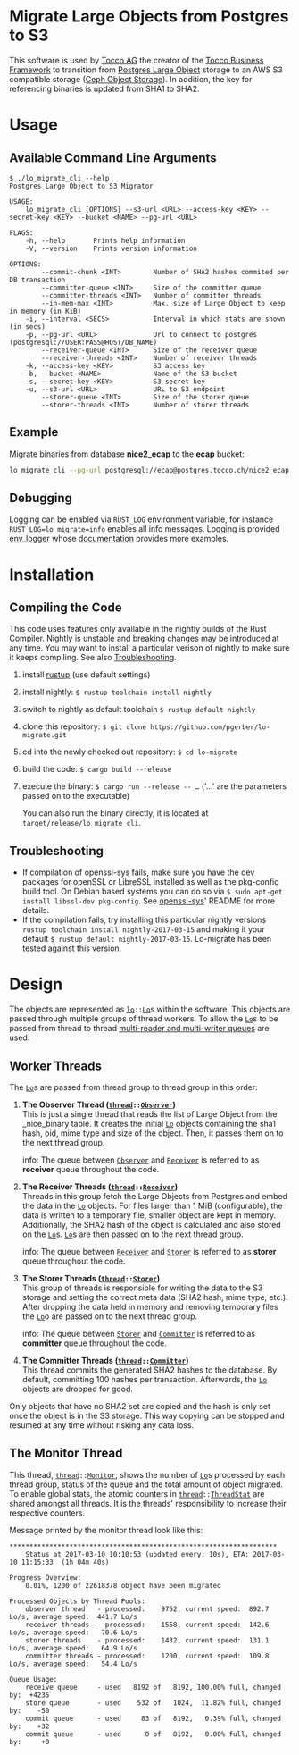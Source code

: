 # Migrate Large Objects from Postgres to S3

This software is used by [Tocco AG](https://www.tocco.ch) the creator of the
[Tocco Business Framework](https://www.tocco.ch/software/branchenlosungen/ubersicht) to transition from
[Postgres Large Object](https://www.postgresql.org/docs/current/static/largeobjects.html) storage to an AWS S3 compatible
storage ([Ceph Object Storage](https://ceph.com/ceph-storage/object-storage/)). In addition, the key for referencing
binaries is updated from SHA1 to SHA2.

# Usage

## Available Command Line Arguments


```
$ ./lo_migrate_cli --help
Postgres Large Object to S3 Migrator

USAGE:
    lo_migrate_cli [OPTIONS] --s3-url <URL> --access-key <KEY> --secret-key <KEY> --bucket <NAME> --pg-url <URL>

FLAGS:
    -h, --help       Prints help information
    -V, --version    Prints version information

OPTIONS:
        --commit-chunk <INT>        Number of SHA2 hashes commited per DB transaction
        --committer-queue <INT>     Size of the committer queue
        --committer-threads <INT>   Number of committer threads
        --in-mem-max <INT>          Max. size of Large Object to keep in memory (in KiB)
    -i, --interval <SECS>           Interval in which stats are shown (in secs)
    -p, --pg-url <URL>              Url to connect to postgres (postgresql://USER:PASS@HOST/DB_NAME)
        --receiver-queue <INT>      Size of the receiver queue
        --receiver-threads <INT>    Number of receiver threads
    -k, --access-key <KEY>          S3 access key
    -b, --bucket <NAME>             Name of the S3 bucket
    -s, --secret-key <KEY>          S3 secret key
    -u, --s3-url <URL>              URL to S3 endpoint
        --storer-queue <INT>        Size of the storer queue
        --storer-threads <INT>      Number of storer threads
```

## Example

Migrate binaries from database **nice2_ecap** to the **ecap** bucket:

```bash
lo_migrate_cli --pg-url postgresql://ecap@postgres.tocco.ch/nice2_ecap --access-key my_key --secret-key my_secret --bucket ecap --s3-url "https://s3.tocco.ch"
```

## Debugging

Logging can be enabled via `RUST_LOG` environment variable, for instance `RUST_LOG=lo_migrate=info` enables all info
messages. Logging is provided [env_logger](https://crates.io/crates/env_logger) whose
[documentation](doc.rust-lang.org/log/env_logger) provides more examples.

# Installation

## Compiling the Code

This code uses features only available in the nightly builds of the Rust Compiler. Nightly is unstable and breaking
changes may be introduced at any time. You may want to install a particular verison of nightly to make sure it keeps
compiling. See also [Troubleshooting](#troubleshooting).

1. install [rustup](https://www.rustup.rs/) (use default settings)
2. install nightly: `$ rustup toolchain install nightly`
3. switch to nightly as default toolchain `$ rustup default nightly`
3. clone this repository: `$ git clone https://github.com/pgerber/lo-migrate.git`
4. cd into the newly checked out repository: `$ cd lo-migrate`
4. build the code:  `$ cargo build --release`
5. execute the binary: `$ cargo run --release -- …` ('…' are the parameters passed on to the executable)

   You can also run the binary directly, it is located at `target/release/lo_migrate_cli`.

## Troubleshooting

* If compilation of openssl-sys fails, make sure you have the dev packages for openSSL or LibreSSL installed as well as
  the pkg-config build tool. On Debian  based systems you can do so via `$ sudo apt-get install libssl-dev
  pkg-config`. See [openssl-sys](https://github.com/sfackler/rust-openssl)' README for more details.
* If the compilation fails, try installing this particular nightly version`$ rustup toolchain install
  nightly-2017-03-15` and making it your default `$ rustup default nightly-2017-03-15`. Lo-migrate has been tested
  against this version.

# Design

The objects are represented as [`lo`][lo]`::`[`Lo`][lo]s within the software. This objects are passed through multiple
groups of thread workers. To allow the [`Lo`][lo]s to be passed from thread to thread
[multi-reader and multi-writer queues](https://crates.io/crates/two-lock-queue) are used.

## Worker Threads

The [`Lo`][lo]s are passed from thread group to thread group in this order:

1. **The Observer Thread ([`thread`][thread]`::`[`Observer`][observer])**  
   This is just a single thread that reads the list of Large Object from the _nice_binary table. It creates the initial
   [`Lo`][lo] objects containing the sha1 hash, oid, mime type and size of the object. Then, it passes them on to the
   next thread group.

   info: The queue between [`Observer`][observer] and [`Receiver`][receiver] is referred to as **receiver** queue
   throughout the code.

2. **The Receiver Threads ([`thread`][thread]`::`[`Receiver`][receiver])**  
   Threads in this group fetch the Large Objects from Postgres and embed the data in the [`Lo`][lo] objects. For files
   larger than 1 MiB (configurable), the data is written to a temporary file, smaller object are kept in memory.
   Additionally, the SHA2 hash of the object is calculated and also stored on the [`Lo`][lo]s. [`Lo`][lo]s are then
   passed on to the next thread group.

   info: The queue between [`Receiver`][receiver] and [`Storer`][storer] is referred to as **storer** queue throughout
   the code.

3. **The Storer Threads ([`thread`][thread]`::`[`Storer`][storer])**  
   This group of threads is responsible for writing the data to the S3 storage and setting the correct meta data (SHA2
   hash, mime type, etc.). After dropping the data held in memory and removing temporary files the [`Lo`][lo]o are
   passed on to the next thread group.

   info: The queue between [`Storer`][storer] and [`Committer`][committer] is referred to as **committer** queue
   throughout the code.

4. **The Committer Threads ([`thread`][thread]`::`[`Committer`][committer])**  
   This thread commits the generated SHA2 hashes to the database. By default, committing 100 hashes per transaction.
   Afterwards, the [`Lo`][lo] objects are dropped for good.

Only objects that have no SHA2 set are copied and the hash is only set once the object is in the S3 storage. This way
copying can be stopped and resumed at any time without risking any data loss.

## The Monitor Thread
This thread, [`thread`][thread]`::`[`Monitor`][monitor], shows the number of [`Lo`][lo]s processed by each thread group,
status of the queue and the total amount of object migrated. To enable global stats, the atomic counters in
[`thread`][thread]`::`[`ThreadStat`][thread] are shared amongst all threads. It is the threads' responsibility to
increase their respective counters.

Message printed by the monitor thread look like this:
```
*******************************************************************
    Status at 2017-03-10 10:10:53 (updated every: 10s), ETA: 2017-03-10 11:15:33  (1h 04m 40s)

Progress Overview:
    0.01%, 1200 of 22618378 object have been migrated

Processed Objects by Thread Pools:
    observer thread   - processed:    9752, current speed:  892.7 Lo/s, average speed:  441.7 Lo/s
    receiver threads  - processed:    1558, current speed:  142.6 Lo/s, average speed:   70.6 Lo/s
    storer threads    - processed:    1432, current speed:  131.1 Lo/s, average speed:   64.9 Lo/s
    committer threads - processed:    1200, current speed:  109.8 Lo/s, average speed:   54.4 Lo/s

Queue Usage:
    receive queue     - used   8192 of   8192, 100.00% full, changed by:  +4235
    store queue       - used    532 of   1024,  11.82% full, changed by:    -50
    commit queue      - used     83 of   8192,   0.39% full, changed by:    +32
    commit queue      - used      0 of   8192,   0.00% full, changed by:     +0
```


[lo]: src/lo.rs
[committer]: src/thread/commit.rs
[monitor]: src/thread/monitor.rs
[observer]: src/thread/observe.rs
[receiver]: src/thread/receive.rs
[storer]: src/thread/store.rs
[thread]: src/thread/mod.rs
